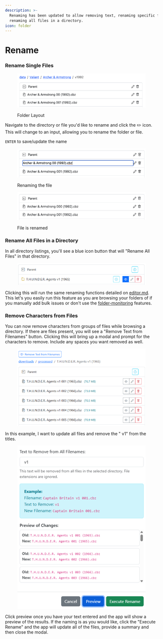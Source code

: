 ```yaml
---
description: >-
  Renaming has been updated to allow removing text, renaming specific files or
  renaming all files in a directory.
icon: folder
---
```


# Rename

### Rename Single Files

<figure><img src="../../.gitbook/assets/rename01.png" alt=""><figcaption><p>Folder Layout</p></figcaption></figure>

Navigate to the directory or file you'd like to rename and click the :pencil2: icon. This will change to an input, allowing you to rename the folder or file.

`ENTER` to save/update the name

<figure><img src="../../.gitbook/assets/rename02.png" alt=""><figcaption><p>Renaming the file</p></figcaption></figure>

<figure><img src="../../.gitbook/assets/rename03.png" alt=""><figcaption><p>File is renamed</p></figcaption></figure>

### Rename All Files in a Directory

In all directory listings, you'll see a blue icon button that will "Rename All Files" in that directory.

<figure><img src="../../.gitbook/assets/Screenshot 2025-08-20 150741.png" alt=""><figcaption></figcaption></figure>

Clicking this will run the same renaming functions detailed on [editor.md](../directory-features/editor.md "mention"). This let's you easily run this feature as you are browsing your folders of if you manually add bulk issues or don't use the [folder-monitoring](../folder-monitoring/ "mention") features.

### Remove Characters from Files

You can now remove characters from groups of files while browsing a directory. If there are files present, you will see a "Remove Text from Filenames" button. Clicking this will bring up a modal and prompt for the characters to remove. Include any spaces you want removed as well.

<figure><img src="../../.gitbook/assets/Screenshot 2025-08-20 145337.png" alt=""><figcaption></figcaption></figure>

In this example, I want to update all files and remove the " v1" from the titles.

<figure><img src="../../.gitbook/assets/Screenshot 2025-08-20 145411.png" alt=""><figcaption></figcaption></figure>

Click preview once you have your text entered and the app will show a preview of the results. If the naming is as you would like, click the "Execute Rename" and the app will update all of the files, provide a summary and then close the modal.
